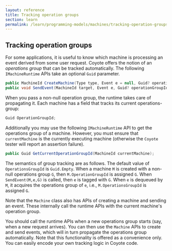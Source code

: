 ```yaml
---
layout: reference
title: Tracking operation groups
section: learn
permalink: /learn/programming-models/machines/tracking-operation-groups
---
```


## Tracking operation groups

For some applications, it is useful to know which machine is processing an event derived from some user request. Coyote offers the notion of an _operations group_ that can be tracked automatically. The following `IMachineRuntime` APIs take an optional `Guid` parameter.

```C#
public MachineId CreateMachine(Type type, Event e = null, Guid? operationGroupId = null);
public void SendEvent(MachineId target, Event e, Guid? operationGroupId = null);
```

When you pass a non-null operation group, the runtime takes care of propagating it. Each machine has a field that tracks its current operations-group:

```C#
Guid OperationGroupId;
```

Additionally you may use the following `IMachineRuntime` API to get the operations group of a machine. However, you must ensure that `currentMachine` is the currently executing machine (otherwise the `Coyote` tester will report an assertion failure).

```C#
public Guid GetCurrentOperationGroupId(MachineId currentMachine);
```

The semantics of group tracking are as follows. The default value of `OperationsGroupId` is `Guid.Empty`. When a machine `M` is created with a non-null operations group `G`, then `M.OperationGroupId` is assigned `G`. When `SendEvent(M,e,G)` is called, then `e` is tagged with `G`. When `e` is dequeued by `M`, it acquires the operations group of `e`, i.e., `M.OperationsGroupId` is assigned `G`.

Note that the `Machine` class also has APIs of creating a machine and sending an event. These internally call the runtime APIs with the current machine's operation group.

You should call the runtime APIs when a new operations group starts (say, when a new request arrives). You can then use the `Machine` APIs to create and send events, which will in turn propagate the operations group automatically. Note that this functionality is offered as a convenience only. You can easily encode your own tracking logic in Coyote code.
